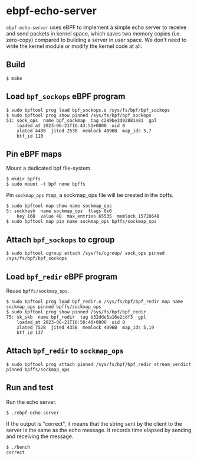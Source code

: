 # ebpf-echo-server

`ebpf-echo-server` uses eBPF to implement a simple echo server to receive and send packets in kernel space, which saves two memory copies (i.e. zero-copy) compared to building a server in user space. We don't need to write the kernel module or modify the kernel code at all.

## Build
```
$ make
```

## Load `bpf_sockops` eBPF program 
```
$ sudo bpftool prog load bpf_sockops.o /sys/fs/bpf/bpf_sockops
$ sudo bpftool prog show pinned /sys/fs/bpf/bpf_sockops
51: sock_ops  name bpf_sockmap  tag c289be3d02881e81  gpl
	loaded_at 2023-06-21T16:43:51+0800  uid 0
	xlated 440B  jited 253B  memlock 4096B  map_ids 5,7
	btf_id 110
```

## Pin eBPF maps
Mount a dedicated bpf file-system.
``` 
$ mkdir bpffs
$ sudo mount -t bpf none bpffs
```

Pin `sockmap_ops` map, a sockmap_ops file will be created in the bpffs.
```
$ sudo bpftool map show name sockmap_ops
5: sockhash  name sockmap_ops  flags 0x0
	key 16B  value 4B  max_entries 65535  memlock 1572864B
$ sudo bpftool map pin name sockmap_ops bpffs/sockmap_ops
```

## Attach `bpf_sockops` to cgroup
``` 
$ sudo bpftool cgroup attach /sys/fs/cgroup/ sock_ops pinned /sys/fs/bpf/bpf_sockops
```

## Load `bpf_redir` eBPF program 
Reuse `bpffs/sockmap_ops`.
```
$ sudo bpftool prog load bpf_redir.o /sys/fs/bpf/bpf_redir map name sockmap_ops pinned bpffs/sockmap_ops
$ sudo bpftool prog show pinned /sys/fs/bpf/bpf_redir
75: sk_skb  name bpf_redir  tag b32dde5a16e2cdf3  gpl
	loaded_at 2023-06-21T16:50:40+0800  uid 0
	xlated 752B  jited 435B  memlock 4096B  map_ids 5,19
	btf_id 137
```

## Attach `bpf_redir` to `sockmap_ops`
``` 
$ sudo bpftool prog attach pinned /sys/fs/bpf/bpf_redir stream_verdict pinned bpffs/sockmap_ops
```

## Run and test
Run the echo server.
```
$ ./ebpf-echo-server
``` 
If the output is "correct", it means that the string sent by the client to the server is the same as the echo message. It records time elapsed by sending and receiving the message.
``` 
$ ./bench
correct
```
